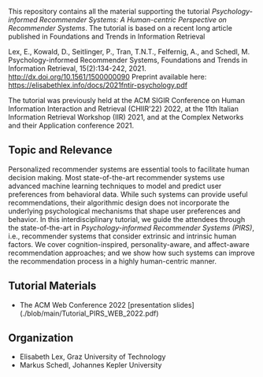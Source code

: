This repository contains all the material supporting the tutorial *Psychology-informed Recommender Systems: A Human-centric Perspective on Recommender Systems*. The tutorial is based on a recent long article published in Foundations and Trends in Information Retrieval

Lex, E., Kowald, D., Seitlinger, P., Tran, T.N.T., Felfernig, A., and Schedl, M. Psychology-informed Recommender Systems, 
Foundations and Trends in Information Retrieval, 15(2):134-242, 2021. http://dx.doi.org/10.1561/1500000090
Preprint available here: https://elisabethlex.info/docs/2021fntir-psychology.pdf

The tutorial was previously held at the ACM SIGIR Conference on Human Information Interaction and Retrieval (CHIIR'22) 2022, at the 11th Italian Information Retrieval Workshop (IIR) 2021, and at the Complex Networks and their Application conference 2021.

## Topic and Relevance
Personalized recommender systems are essential tools to facilitate human decision making. Most state-of-the-art recommender systems use advanced machine learning techniques to model and predict user preferences from behavioral data. While such systems can provide useful recommendations, their algorithmic design does not incorporate the underlying psychological mechanisms that shape user preferences and behavior. 
In this interdisciplinary tutorial, we guide the attendees through the state-of-the-art in *Psychology-informed Recommender Systems (PIRS)*, i.e., recommender systems that consider extrinsic and intrinsic human factors. We cover cognition-inspired, personality-aware, and affect-aware recommendation approaches; and we show how such systems can improve the recommendation process in a highly human-centric manner.

## Tutorial Materials

* The ACM Web Conference 2022 [presentation slides] (./blob/main/Tutorial_PIRS_WEB_2022.pdf)

## Organization

* Elisabeth Lex, Graz University of Technology
* Markus Schedl, Johannes Kepler University
